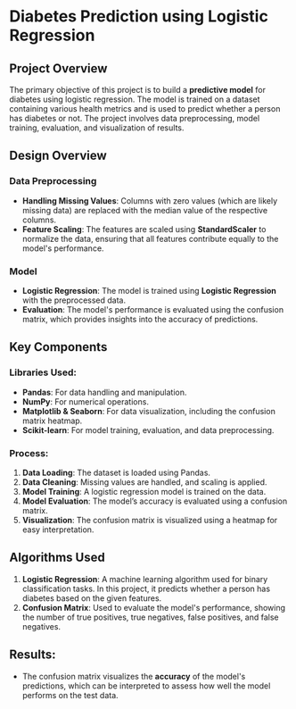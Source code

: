 # Diabetes Prediction using Logistic Regression

## Project Overview

The primary objective of this project is to build a **predictive model** for diabetes using logistic regression. The model is trained on a dataset containing various health metrics and is used to predict whether a person has diabetes or not. The project involves data preprocessing, model training, evaluation, and visualization of results.

## Design Overview

### Data Preprocessing
- **Handling Missing Values**: Columns with zero values (which are likely missing data) are replaced with the median value of the respective columns.
- **Feature Scaling**: The features are scaled using **StandardScaler** to normalize the data, ensuring that all features contribute equally to the model's performance.

### Model
- **Logistic Regression**: The model is trained using **Logistic Regression** with the preprocessed data.
- **Evaluation**: The model's performance is evaluated using the confusion matrix, which provides insights into the accuracy of predictions.

## Key Components

### Libraries Used:
- **Pandas**: For data handling and manipulation.
- **NumPy**: For numerical operations.
- **Matplotlib & Seaborn**: For data visualization, including the confusion matrix heatmap.
- **Scikit-learn**: For model training, evaluation, and data preprocessing.

### Process:
1. **Data Loading**: The dataset is loaded using Pandas.
2. **Data Cleaning**: Missing values are handled, and scaling is applied.
3. **Model Training**: A logistic regression model is trained on the data.
4. **Model Evaluation**: The model’s accuracy is evaluated using a confusion matrix.
5. **Visualization**: The confusion matrix is visualized using a heatmap for easy interpretation.

## Algorithms Used
1. **Logistic Regression**: A machine learning algorithm used for binary classification tasks. In this project, it predicts whether a person has diabetes based on the given features.
2. **Confusion Matrix**: Used to evaluate the model's performance, showing the number of true positives, true negatives, false positives, and false negatives.

## Results:
- The confusion matrix visualizes the **accuracy** of the model's predictions, which can be interpreted to assess how well the model performs on the test data.
